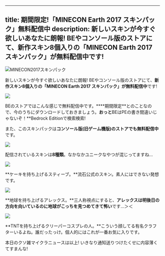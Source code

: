 
---
title: 期間限定!「MINECON Earth 2017 スキンパック」無料配信中
description: 新しいスキンが今すぐ欲しいあなたに朗報! BEやコンソール版のストアにて、新作スキン8個入りの「MINECON Earth 2017 スキンパック」が無料配信中です!
---

![MINECON2017スキンパック](https://cdn-ak.f.st-hatena.com/images/fotolife/s/sasigume/20210208/20210208101905.png)

新しいスキンが今すぐ欲しいあなたに朗報! BEやコンソール版のストアにて、**新作スキン8個入りの「MINECON Earth 2017 スキンパック」が無料配信中**です!

![](https://cdn-ak.f.st-hatena.com/images/fotolife/s/sasigume/20210208/20210208114445.png)

BEのストアではこんな感じで無料配信中です。****期間限定**とのことなので、今のうちにダウンロードしておきましょう。**おっと**BEはPEの書き間違いじゃないぞ！**Bedrock Editionで検索検索!

また、このスキンパックは**コンソール版(旧ゲーム機版)のストアでも無料配信中**です。

![](https://cdn-ak.f.st-hatena.com/images/fotolife/s/sasigume/20210208/20210208114449.png)

配信されているスキンは**8種類**。なかなかユニークなやつが混じってますね…

![](https://cdn-ak.f.st-hatena.com/images/fotolife/s/sasigume/20210208/20210208114458.png)

**ケーキを持ち上げるスティーブ。**流石公式のスキン。素人にはできない発想です。

![](https://cdn-ak.f.st-hatena.com/images/fotolife/s/sasigume/20210208/20210208114454.png)

**地球を持ち上げるアレックス。**三人称視点にすると、**アレックスは明後日の方向を向いているのに地球がこっちを見つめてきて怖い**です…＞＜

![](https://cdn-ak.f.st-hatena.com/images/fotolife/s/sasigume/20210208/20210208114440.png)

**TNTを持ち上げるクリーパーコスプレの人。**こういう顔してる有名クラフターいるよね。誰だったっけ。個人的にはこれが一番お気に入りです。

本日のクソ雑マイクラニュースは以上! いきなり通知送りつけたくせに内容薄くてすまんな!
